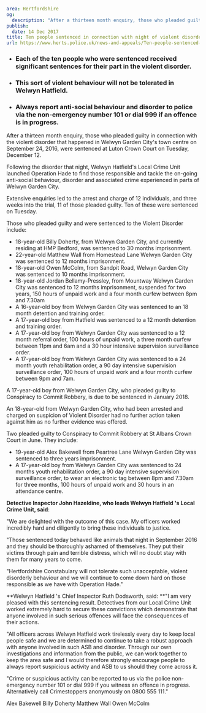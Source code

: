 ```yaml
area: Hertfordshire
og:
  description: "After a thirteen month enquiry, those who pleaded guilty in connection with the violent disorder that happened in Welwyn Garden City\u2019s town centre on September 24, 2016, were sentenced at Luton Crown Court on Tuesday, December 12."
publish:
  date: 14 Dec 2017
title: Ten people sentenced in connection with night of violent disorder in Welwyn Garden City
url: https://www.herts.police.uk/news-and-appeals/Ten-people-sentenced-in-connection-with-night-of-violent-disorder-in-WelwynGardenCity-1266B
```

###

 * ### Each of the ten people who were sentenced received significant sentences for their part in the violent disorder.

 * ### This sort of violent behaviour will not be tolerated in Welwyn Hatfield.

 * ### Always report anti-social behaviour and disorder to police via the non-emergency number 101 or dial 999 if an offence is in progress.

After a thirteen month enquiry, those who pleaded guilty in connection with the violent disorder that happened in Welwyn Garden City's town centre on September 24, 2016, were sentenced at Luton Crown Court on Tuesday, December 12.

Following the disorder that night, Welwyn Hatfield's Local Crime Unit launched Operation Hade to find those responsible and tackle the on-going anti-social behaviour, disorder and associated crime experienced in parts of Welwyn Garden City.

Extensive enquiries led to the arrest and charge of 12 individuals, and three weeks into the trial, 11 of those pleaded guilty. Ten of these were sentenced on Tuesday.

Those who pleaded guilty and were sentenced to the Violent Disorder include:

 * 18-year-old Billy Doherty, from Welwyn Garden City, and currently residing at HMP Bedford, was sentenced to 30 months imprisonment.
 * 22-year-old Matthew Wall from Homestead Lane Welwyn Garden City was sentenced to 12 months imprisonment.
 * 18-year-old Owen McColm, from Sandpit Road, Welwyn Garden City was sentenced to 10 months imprisonment.
 * 18-year-old Jordan Bellamy-Pressley, from Mountway Welwyn Garden City was sentenced to 12 months imprisonment, suspended for two years, 150 hours of unpaid work and a four month curfew between 8pm and 7.30am
 * A 16-year-old boy from Welwyn Garden City was sentenced to an 18 month detention and training order.
 * A 17-year-old boy from Hatfield was sentenced to a 12 month detention and training order.
 * A 17-year-old boy from Welwyn Garden City was sentenced to a 12 month referral order, 100 hours of unpaid work, a three month curfew between 11pm and 6am and a 30 hour intensive supervision surveillance order.
 * A 17-year-old boy from Welwyn Garden City was sentenced to a 24 month youth rehabilitation order, a 90 day intensive supervision surveillance order, 100 hours of unpaid work and a four month curfew between 9pm and 7am.

A 17-year-old boy from Welwyn Garden City, who pleaded guilty to Conspiracy to Commit Robbery, is due to be sentenced in January 2018.

An 18-year-old from Welwyn Garden City, who had been arrested and charged on suspicion of Violent Disorder had no further action taken against him as no further evidence was offered.

Two pleaded guilty to Conspiracy to Commit Robbery at St Albans Crown Court in June. They include:

 * 19-year-old Alex Bakewell from Peartree Lane Welwyn Garden City was sentenced to three years imprisonment.
 * A 17-year-old boy from Welwyn Garden City was sentenced to 24 months youth rehabilitation order, a 90 day intensive supervision surveillance order, to wear an electronic tag between 8pm and 7.30am for three months, 100 hours of unpaid work and 30 hours in an attendance centre.

**Detective Inspector John Hazeldine, who leads Welwyn Hatfield 's Local Crime Unit, said**:

"We are delighted with the outcome of this case. My officers worked incredibly hard and diligently to bring these individuals to justice.

"Those sentenced today behaved like animals that night in September 2016 and they should be thoroughly ashamed of themselves. They put their victims through pain and terrible distress, which will no doubt stay with them for many years to come.

"Hertfordshire Constabulary will not tolerate such unacceptable, violent disorderly behaviour and we will continue to come down hard on those responsible as we have with Operation Hade."

**Welwyn Hatfield 's Chief Inspector Ruth Dodsworth, said: **"I am very pleased with this sentencing result. Detectives from our Local Crime Unit worked extremely hard to secure these convictions which demonstrate that anyone involved in such serious offences will face the consequences of their actions.

"All officers across Welwyn Hatfield work tirelessly every day to keep local people safe and we are determined to continue to take a robust approach with anyone involved in such ASB and disorder. Through our own investigations and information from the public, we can work together to keep the area safe and I would therefore strongly encourage people to always report suspicious activity and ASB to us should they come across it.

"Crime or suspicious activity can be reported to us via the police non-emergency number 101 or dial 999 if you witness an offence in progress. Alternatively call Crimestoppers anonymously on 0800 555 111."

Alex Bakewell Billy Doherty Matthew Wall Owen McColm
